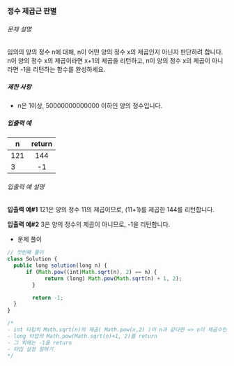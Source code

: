 ### 정수 제곱근 판별

###### 문제 설명

임의의 양의 정수 n에 대해, n이 어떤 양의 정수 x의 제곱인지 아닌지 판단하려 합니다.
n이 양의 정수 x의 제곱이라면 x+1의 제곱을 리턴하고, n이 양의 정수 x의 제곱이 아니라면 -1을 리턴하는 함수를 완성하세요.

##### 제한 사항

- n은 1이상, 50000000000000 이하인 양의 정수입니다.

##### 입출력 예

| n    | return |
| ---- | :----: |
| 121  |  144   |
| 3    |   -1   |

###### 입출력 예 설명

**입출력 예#1**
121은 양의 정수 11의 제곱이므로, (11+1)를 제곱한 144를 리턴합니다.

**입출력 예#2**
3은 양의 정수의 제곱이 아니므로, -1을 리턴합니다.



- 문제 풀이

```javascript
// 첫번째 풀이
class Solution {
  public long solution(long n) {
      if (Math.pow((int)Math.sqrt(n), 2) == n) {
            return (long) Math.pow(Math.sqrt(n) + 1, 2);
        }

        return -1;
  }
}

/*
- int 타입의 Math.sqrt(n)의 제곱( Math.pow(x,2) )이 n과 같다면 => n이 제곱수인지 확인
- long 타입의 Math.pow(Math.sqrt(n)+1, 2)를 return
- 그 외에는 -1을 return
- 타입 설정 잘하기
*/
```

